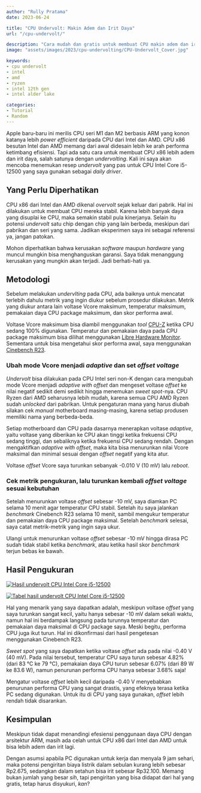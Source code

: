 ```yaml
---
author: "Rully Pratama"
date: 2023-06-24

title: "CPU Undervolt: Makin Adem dan Irit Daya"
url: "/cpu-undervolt/"

description: "Cara mudah dan gratis untuk membuat CPU makin adem dan irit daya yaitu dengan undervolting"
image: "assets/images/2023/cpu-undervolting/CPU-Undervolt_Cover.jpg"

keywords:
- cpu undervolt
- intel
- amd
- ryzen
- intel 12th gen
- intel alder lake

categories:
- Tutorial
- Random
---
```


Apple baru-baru ini merilis CPU seri M1 dan M2 berbasis ARM yang konon katanya lebih *power efficient* daripada CPU dari Intel dan AMD. CPU x86 besutan Intel dan AMD memang dari awal didesain lebih ke arah performa ketimbang efisiensi. Tapi ada satu cara untuk membuat CPU x86 lebih adem dan irit daya, salah satunya dengan *undervolting*. Kali ini saya akan mencoba menemukan resep *undervolt* yang pas untuk CPU Intel Core i5-12500 yang saya gunakan sebagai *daily driver*.

## Yang Perlu Diperhatikan

CPU x86 dari Intel dan AMD dikenal *overvolt* sejak keluar dari pabrik. Hal ini dilakukan untuk membuat CPU mereka stabil. Karena lebih banyak daya yang disuplai ke CPU, maka semakin stabil pula kinerjanya. Selain itu potensi *undervolt* satu chip dengan chip yang lain berbeda, meskipun dari pabrikan dan seri yang sama. Jadikan eksperimen saya ini sebagai referensi ya, jangan patokan.

Mohon diperhatikan bahwa kerusakan *software* maupun *hardware* yang muncul mungkin bisa menghanguskan garansi. Saya tidak  menanggung kerusakan yang mungkin akan terjadi. Jadi berhati-hati ya.

## Metodologi

Sebelum melakukan *undervlting* pada CPU, ada baiknya untuk mencatat terlebih dahulu metrik yang ingin diukur sebelum prosedur dilakukan. Metrik yang diukur antara lain voltase Vcore maksimum, temperatur maksimum, pemakaian daya CPU package maksimum, dan skor performa awal.

Voltase Vcore maksimum bisa diambil menggunakan *tool* [CPU-Z](https://www.cpuid.com/softwares/cpu-z.html) ketika CPU sedang 100% digunakan. Temperatur dan pemakaian daya pada CPU package maksimum bisa dilihat menggunakan [Libre Hardware Monitor](https://github.com/LibreHardwareMonitor/LibreHardwareMonitor). Sementara untuk bisa mengetahui skor performa awal, saya menggunakan [Cinebench R23](https://www.maxon.net/en/downloads/cinebench-r23-downloads).

### Ubah mode Vcore menjadi *adaptive* dan set *offset voltage*

*Undervolt* bisa dilakukan pada CPU Intel seri non-K dengan cara mengubah mode Vcore menjadi *adaptive with offset* dan mengeset voltase *offset* ke nilai negatif sedikit demi sedikit hingga menemukan *sweet spot*-nya. CPU Ryzen dari AMD seharusnya lebih mudah, karena semua CPU AMD Ryzen sudah *unlocked* dari pabrikan. Untuk pengaturan mana yang harus diubah silakan cek *manual* motherboard masing-masing, karena setiap produsen memiliki nama yang berbeda-beda.

Setiap motherboard dan CPU pada dasarnya menerapkan voltase *adaptive*, yaitu voltase yang diberikan ke CPU akan tinggi ketika frekuensi CPU sedang tinggi, dan sebaliknya ketika frekuensi CPU sedang rendah. Dengan mengaktifkan *adaptive with offset*, maka kita bisa menurunkan nilai Vcore maksimal dan minimal sesuai dengan *offset* negatif yang kita atur.

Voltase *offset* Vcore saya turunkan sebanyak -0.010 V (10 mV) lalu *reboot*.

### Cek metrik pengukuran, lalu turunkan kembali *offset voltage* sesuai kebutuhan

Setelah menurunkan voltase *offset* sebesar -10 mV, saya diamkan PC selama 10 menit agar temperatur CPU stabil. Setelah itu saya jalankan *benchmark* Cinebench R23 selama 10 menit, sambil mengukur temperatur dan pemakaian daya CPU package maksimal. Setelah *benchmark* selesai, saya catat metrik-metrik yang ingin saya ukur.

Ulangi untuk menurunkan voltase *offset* sebesar -10 mV hingga dirasa PC sudah tidak stabil ketika *benchmark*, atau ketika hasil skor *benchmark* terjun bebas ke bawah.

## Hasil Pengukuran

[![Hasil undervolt CPU Intel Core i5-12500](/assets/images/2023/cpu-undervolting/Undervolt-Chart.webp)](/assets/images/2023/cpu-undervolting/Undervolt-Chart_Large.webp)

[![Tabel hasil undervolt CPU Intel Core i5-12500](/assets/images/2023/cpu-undervolting/CPU-Undervolt-Table.webp)](/assets/images/2023/cpu-undervolting/CPU-Undervolt-Table.webp)

Hal yang menarik yang saya dapatkan adalah, meskipun voltase *offset* yang saya turunkan sangat kecil, yaitu hanya sebesar -10 mV dalam sekali waktu, namun hal ini berdampak langsung pada turunnya temperatur dan pemakaian daya maksimal di CPU package saya. Meski begitu, performa CPU juga ikut turun. Hal ini dikonfirmasi dari hasil pengetesan menggunakan Cinebench R23.

*Sweet spot* yang saya dapatkan ketika voltase *offset* ada pada nilai -0.40 V (40 mV). Pada nilai tersebut, temperatur CPU saya turun sebesar 4.82% (dari 83 °C ke 79 °C), pemakaian daya CPU turun sebesar 6.07% (dari 89 W ke 83.6 W), namun penurunan performa CPU hanya sebesar 3.68% saja!

Mengatur voltase *offset* lebih kecil daripada -0.40 V menyebabkan penurunan performa CPU yang sangat drastis, yang efeknya terasa ketika PC sedang digunakan. Untuk itu di CPU yang saya gunakan, *offset* lebih rendah tidak disarankan.

## Kesimpulan

Meskipun tidak dapat menandingi efesiensi penggunaan daya CPU dengan arsitektur ARM, masih ada celah untuk CPU x86 dari Intel dan AMD untuk bisa lebih adem dan irit lagi.

Dengan asumsi apabila PC digunakan untuk kerja dan menyala 9 jam sehari, maka potensi pengiritan biaya listrik dalam sebulan kurang lebih sebesar Rp2.675, sedangkan dalam setahun bisa irit sebesar Rp32.100. Memang bukan jumlah yang besar *sih*, tapi pengiritan yang bisa didapat dari hal yang gratis, tetap harus disyukuri, *kan*?